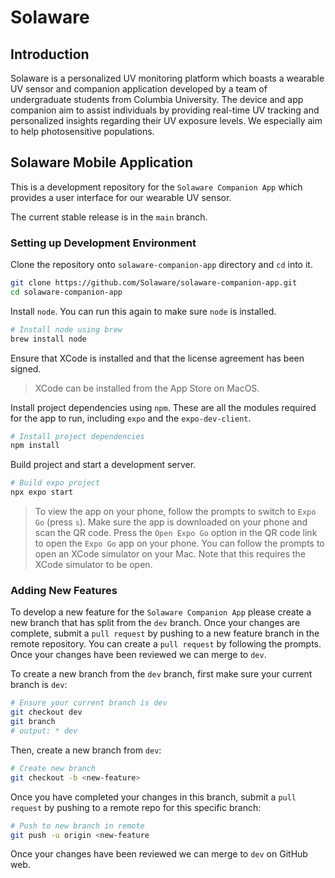 # Solaware 

## Introduction
Solaware is a personalized UV monitoring platform which boasts a wearable UV sensor and companion application developed by a team of undergraduate students from Columbia University. The device and app companion aim to assist individuals by providing real-time UV tracking and personalized insights regarding their UV exposure levels. We especially aim to help photosensitive populations.

## Solaware Mobile Application
This is a development repository for the `Solaware Companion App` which provides a user interface for our wearable UV sensor.

The current stable release is in the `main` branch.

### Setting up Development Environment
Clone the repository onto `solaware-companion-app` directory and `cd` into it.
```Bash
git clone https://github.com/Solaware/solaware-companion-app.git
cd solaware-companion-app
```

Install `node`. You can run this again to make sure `node` is installed.
```Bash
# Install node using brew
brew install node
```

Ensure that XCode is installed and that the license agreement has been signed. 
> XCode can be installed from the App Store on MacOS.

Install project dependencies using `npm`. These are all the modules required for the app to run, including `expo` and the `expo-dev-client`.
```Bash
# Install project dependencies
npm install
```

Build project and start a development server.
```Bash
# Build expo project
npx expo start
```

> To view the app on your phone, follow the prompts to switch to `Expo Go` (press `s`). Make sure the app is downloaded on your phone and scan the QR code. Press the `Open Expo Go` option in the QR code link to open the `Expo Go` app on your phone. You can follow the prompts to open an XCode simulator on your Mac. Note that this requires the XCode simulator to be open.


### Adding New Features
To develop a new feature for the `Solaware Companion App` please create a new branch that has split from the `dev` branch. Once your changes are complete, submit a `pull request` by pushing to a new feature branch in the remote repository. You can create a `pull request` by following the prompts. Once your changes have been reviewed we can merge to `dev`.

To create a new branch from the `dev` branch, first make sure your current branch is `dev`:

```Bash
# Ensure your current branch is dev
git checkout dev
git branch
# output: * dev
```

Then, create a new branch from `dev`:

```Bash
# Create new branch
git checkout -b <new-feature>
```

Once you have completed your changes in this branch, submit a `pull request` by pushing to a remote repo for this specific branch:

```Bash
# Push to new branch in remote
git push -u origin <new-feature
```

Once your changes have been reviewed we can merge to `dev` on GitHub web.


